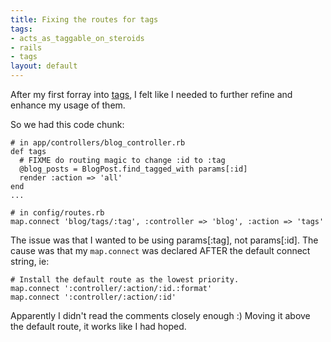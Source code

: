 ```yaml
--- 
title: Fixing the routes for tags
tags: 
- acts_as_taggable_on_steroids
- rails
- tags
layout: default
---
```

After my first forray into [tags](/blog/permalink/that-s-a-lot-of-tags.html), I felt like I needed to further refine and enhance my usage of them.

So we had this code chunk:

    # in app/controllers/blog_controller.rb
    def tags
      # FIXME do routing magic to change :id to :tag
      @blog_posts = BlogPost.find_tagged_with params[:id]
      render :action => 'all'
    end
	...
	
    # in config/routes.rb
    map.connect 'blog/tags/:tag', :controller => 'blog', :action => 'tags'

The issue was that I wanted to be using params[:tag], not params[:id]. The cause was that my `map.connect` was declared AFTER the default connect string, ie:

    # Install the default route as the lowest priority.
    map.connect ':controller/:action/:id.:format'
    map.connect ':controller/:action/:id'

Apparently I didn't read the comments closely enough :) Moving it above the default route, it works like I had hoped.